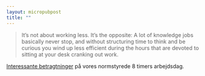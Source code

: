 ```yaml
--- 
layout: micropubpost
title: ""
--- 
```


> It’s not about working less. It’s the opposite: A lot of knowledge jobs basically never stop, and without structuring time to think and be curious you wind up less efficient during the hours that are devoted to sitting at your desk cranking out work.

[Interessante betragtninger](http://www.collaborativefund.com/blog/the-advantage-of-being-a-little-bit-underemployed/) på vores normstyrede 8 timers arbejdsdag. 